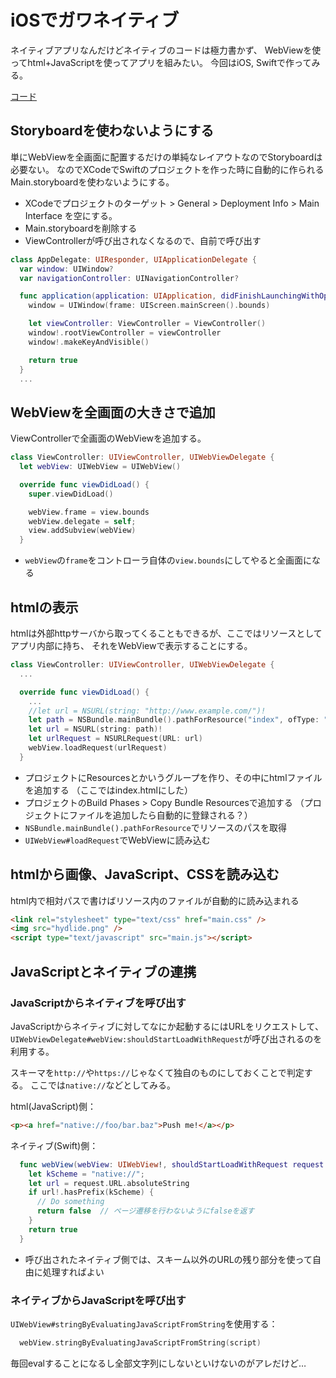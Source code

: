 iOSでガワネイティブ
=================

ネイティブアプリなんだけどネイティブのコードは極力書かず、
WebViewを使ってhtml+JavaScriptを使ってアプリを組みたい。
今回はiOS, Swiftで作ってみる。

[コード](https://github.com/tyfkda/GawaNativeIos)

## Storyboardを使わないようにする
単にWebViewを全画面に配置するだけの単純なレイアウトなのでStoryboardは必要ない。
なのでXCodeでSwiftのプロジェクトを作った時に自動的に作られるMain.storyboardを使わないようにする。

* XCodeでプロジェクトのターゲット > General > Deployment Info > Main Interface
  を空にする。
* Main.storyboardを削除する
* ViewControllerが呼び出されなくなるので、自前で呼び出す

```swift
class AppDelegate: UIResponder, UIApplicationDelegate {
  var window: UIWindow?
  var navigationController: UINavigationController?

  func application(application: UIApplication, didFinishLaunchingWithOptions launchOptions: [NSObject: AnyObject]?) -> Bool {
    window = UIWindow(frame: UIScreen.mainScreen().bounds)

    let viewController: ViewController = ViewController()
    window!.rootViewController = viewController
    window!.makeKeyAndVisible()

    return true
  }
  ...
```

## WebViewを全画面の大きさで追加
ViewControllerで全画面のWebViewを追加する。

```swift
class ViewController: UIViewController, UIWebViewDelegate {
  let webView: UIWebView = UIWebView()

  override func viewDidLoad() {
    super.viewDidLoad()

    webView.frame = view.bounds
    webView.delegate = self;
    view.addSubview(webView)
  }
```

* `webView`の`frame`をコントローラ自体の`view.bounds`にしてやると全画面になる

## htmlの表示
htmlは外部httpサーバから取ってくることもできるが、ここではリソースとしてアプリ内部に持ち、
それをWebViewで表示することにする。

```swift
class ViewController: UIViewController, UIWebViewDelegate {
  ...

  override func viewDidLoad() {
    ...
    //let url = NSURL(string: "http://www.example.com/")!
    let path = NSBundle.mainBundle().pathForResource("index", ofType: "html")!
    let url = NSURL(string: path)!
    let urlRequest = NSURLRequest(URL: url)
    webView.loadRequest(urlRequest)
  }
```

* プロジェクトにResourcesとかいうグループを作り、その中にhtmlファイルを追加する
  （ここではindex.htmlにした）
* プロジェクトのBuild Phases > Copy Bundle Resourcesで追加する
  （プロジェクトにファイルを追加したら自動的に登録される？）
* `NSBundle.mainBundle().pathForResource`でリソースのパスを取得
* `UIWebView#loadRequest`でWebViewに読み込む

## htmlから画像、JavaScript、CSSを読み込む
html内で相対パスで書けばリソース内のファイルが自動的に読み込まれる

```html
<link rel="stylesheet" type="text/css" href="main.css" />
<img src="hydlide.png" />
<script type="text/javascript" src="main.js"></script>
```

## JavaScriptとネイティブの連携
### JavaScriptからネイティブを呼び出す
JavaScriptからネイティブに対してなにか起動するにはURLをリクエストして、
`UIWebViewDelegate#webView:shouldStartLoadWithRequest`が呼び出されるのを利用する。

スキーマを`http://`や`https://`じゃなくて独自のものにしておくことで判定する。
ここでは`native://`などとしてみる。

html(JavaScript)側：
```html
<p><a href="native://foo/bar.baz">Push me!</a></p>
```

ネイティブ(Swift)側：
```swift
  func webView(webView: UIWebView!, shouldStartLoadWithRequest request: NSURLRequest!, navigationType: UIWebViewNavigationType) -> Bool {
    let kScheme = "native://";
    let url = request.URL.absoluteString
    if url!.hasPrefix(kScheme) {
      // Do something
      return false  // ページ遷移を行わないようにfalseを返す
    }
    return true
  }
```

* 呼び出されたネイティブ側では、スキーム以外のURLの残り部分を使って自由に処理すればよい

### ネイティブからJavaScriptを呼び出す
`UIWebView#stringByEvaluatingJavaScriptFromString`を使用する：
```swift
  webView.stringByEvaluatingJavaScriptFromString(script)
```

毎回evalすることになるし全部文字列にしないといけないのがアレだけど…
